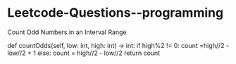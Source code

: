 # Leetcode-Questions--programming

Count Odd Numbers in an Interval Range

def countOdds(self, low: int, high: int) -> int:
        if high%2 != 0:
            count =high//2 - low//2 + 1
        else:
            count = high//2 - low//2
        return count
